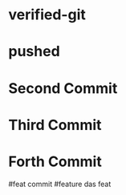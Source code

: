 # verified-git

# pushed

# Second Commit

# Third Commit
# Forth Commit

#feat commit
#feature das
feat
